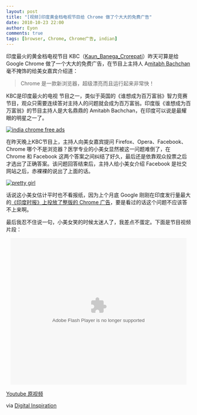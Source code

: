 ```yaml
---
layout: post
title: "[视频]印度黄金档电视节目给 Chrome 做了个大大的免费广告"
date: 2010-10-23 22:00
author: Eyon
comments: true
tags: [browser, Chrome, Chrome广告, indian]
---
```

印度最火的黄金档电视节目 KBC（[Kaun_Banega_Crorepati](http://en.wikipedia.org/wiki/Kaun_Banega_Crorepati)）昨天可算是给 Google Chrome 做了一个大大的免费广告，在节目上主持人 A[mitabh Bachchan](http://en.wikipedia.org/wiki/Amitabh_Bachchan) 毫不掩饰的给美女嘉宾介绍道：



>Chrome 是一款新浏览器，超级漂亮而且运行起来非常快！



KBC是印度最火的电视 节目之一，类似于英国的《谁想成为百万富翁》智力竞赛节目，观众只需要连续答对主持人的问题就会成为百万富翁。印度版《谁想成为百万富翁》的节目主持人是大名鼎鼎的 Amitabh Bachchan，在印度可以说是最耀眼的明星之一了。

<a href="http://img.chromi.org/2010/10/india-chrome-free-ads.png">![](http://img.chromi.org/2010/10/india-chrome-free-ads-550x440.png "india chrome free ads")</a>

在昨天晚上KBC节目上，主持人向美女嘉宾提问 Firefox、Opera、Facebook、Chrome 哪个不是浏览器？医学专业的小美女显然被这一问题难倒了，在 Chrome 和 Facebook 这两个答案之间纠结了好久，最后还是依靠观众投票之后才选出了正确答案。该问题回答结束后，主持人给小美女介绍 Facebook 是社交网站之后，赤裸裸的说出了上面的话。

<a href="http://img.chromi.org/2010/10/pretty-girl.png">![](http://img.chromi.org/2010/10/pretty-girl-550x440.png "pretty girl")</a>

话说这小美女估计平时也不看报纸，因为上个月底 Google 刚刚在印度发行量最大的[《印度时报》上投放了整版的 Chrome 广告](http://www.chromi.org/archives/7774)，要是看过的话这个问题不应该答不上来啊。

最后我忍不住说一句，小美女笑的时候太迷人了，我差点不蛋定。下面是节目视频片段：<!--more-->

<p style="text-align: center;"><embed src="http://player.youku.com/player.php/sid/XMjE2OTc2MjQ0/v.swf" quality="high" width="480" height="400" align="middle" allowScriptAccess="sameDomain" type="application/x-shockwave-flash"></embed>


[Youtube 原视频](http://www.youtube.com/watch?feature=player_embedded&v=qOSY-m-gd5A#!)

via [Digital Inspiration](http://www.labnol.org/india/amitabh-bachchan-likes-chrome/17971/)
